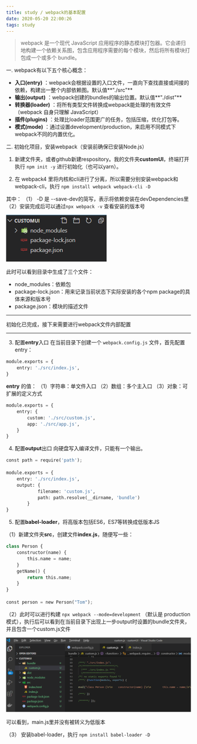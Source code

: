 ```yaml
---
title: study / webpack的基本配置
date: 2020-05-20 22:00:26
tags: study
---
```


> webpack 是一个现代 JavaScript 应用程序的静态模块打包器。它会递归地构建一个依赖关系图，包含应用程序需要的每个模块，然后将所有模块打包成一个或多个 bundle。

一. webpack有以下五个核心概念：
- **入口(entry)** ：webpack会根据设置的入口文件，一直向下查找直接或间接的依赖，构建出一整个内部依赖图。默认值**"./src"**
- **输出(output)** ：webpack创建的bundles的输出位置。默认值**"./dist"**
- **转换器(loader)** ：将所有类型文件转换成webpack能处理的有效文件（webpack 自身只理解 JavaScript）
- **插件(plugins)** ：处理比loader范围更广的任务，包括压缩，优化打包等。
- **模式(mode)** ：通过设置development/production，来启用不同模式下webpack不同的内置优化。


二. 初始化项目，安装webpack（安装前确保已安装Node.js）

1. 新建文件夹，或者github新建respository。我的文件夹**customUI**，终端打开执行 `npm init -y`  进行初始化（也可以yarn）。

2. 在 webpack4 里将内核和cli进行了分离，所以需要分别安装webpack和webpack-cli，执行  `npm install webpack webpack-cli -D`
 
 其中：
 （1） -D 是 --save-dev的简写，表示将依赖安装在devDependencies里
 （2）安装完成后可以通过`npx webpack -v` 查看安装的版本号
 
![](200520-1/01.jpg)

 此时可以看到目录中生成了三个文件：
 
 - node_modules：依赖包
 -  package-lock.json：用来记录当前状态下实际安装的各个npm package的具体来源和版本号
 - package.json：模块的描述文件

-------------------
初始化已完成，接下来需要进行webpack文件内部配置

-------------------
3. 配置**entry**入口
在当前目录下创建一个  `webpack.config.js` 文件，首先配置entry：

``` python
module.exports = {
    entry: './src/index.js',
}
```
**entry** 的值：
（1）字符串：单文件入口
（2）数组：多个主入口
（3）对象：可扩展的定义方式

``` python
module.exports = {
    entry: {
        custom: './src/custom.js',
        app: './src/app.js',
    }
}
```

4. 配置**output**出口
向硬盘写入编译文件，只能有一个输出。

``` python
const path = require('path');

module.exports = {
    entry: './src/index.js',
    output: {
            filename: 'custom.js',
            path: path.resolve(__dirname, 'bundle')
        }
}
```

5. 配置**babel-loader**，将高版本包括ES6，ES7等转换成低版本JS

（1）新建文件夹**src**，创建文件**index.js**，随便写一些：
``` python
class Person {
    constructor(name) {
        this.name = name;
    }
    getName() {
        return this.name;
    }
}

const person = new Person("Tom");
```
（2）此时可以进行构建 `npx webpack --mode=development` （默认是 production 模式），执行后可以看到在当前目录下出现上一步output时设置的bundle文件夹，并且包含一个custom.js文件

![](200520-1/02.jpg)

 可以看到，main.js里并没有被转义为低版本

（3） 安装babel-loader，执行 `npm install babel-loader -D`